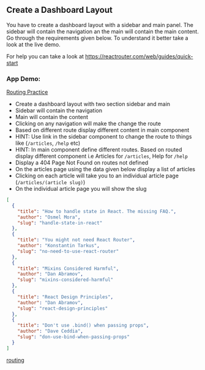 ## Create a Dashboard Layout

You have to create a dashboard layout with a sidebar and main panel. The sidebar will contain the navigation an the main will contain the main content. Go through the requirements given below. To understand it better take a look at the live demo.

For help you can take a look at https://reactrouter.com/web/guides/quick-start

### App Demo:

[Routing Practice](https://q5on1.csb.app/)

- Create a dashboard layout with two section sidebar and main
- Sidebar will contain the navigation
- Main will contain the content
- Clicking on any navigation will make the change the route
- Based on different route display different content in main component
- HINT: Use link in the sidebar component to change the route to things like (`/articles`, `/help` etc)
- HINT: In main component define different routes. Based on routed display different component i.e Articles for `/articles`, Help for `/help`
- Display a 404 Page Not Found on routes not defined
- On the articles page using the data given below display a list of articles
- Clicking on each article will take you to an individual article page (`/articles/(article slug)`)
- On the individual article page you will show the slug

```json
[
  {
    "title": "How to handle state in React. The missing FAQ.",
    "author": "Osmel Mora",
    "slug": "handle-state-in-react"
  },
  {
    "title": "You might not need React Router",
    "author": "Konstantin Tarkus",
    "slug": "no-need-to-use-react-router"
  },
  {
    "title": "Mixins Considered Harmful",
    "author": "Dan Abramov",
    "slug": "mixins-considered-harmful"
  },
  {
    "title": "React Design Principles",
    "author": "Dan Abramov",
    "slug": "react-design-principles"
  },
  {
    "title": "Don't use .bind() when passing props",
    "author": "Dave Ceddia",
    "slug": "don-use-bind-when-passing-props"
  }
]
```
[routing](https://codesandbox.io/s/react-router-dom-example-q5on1)

